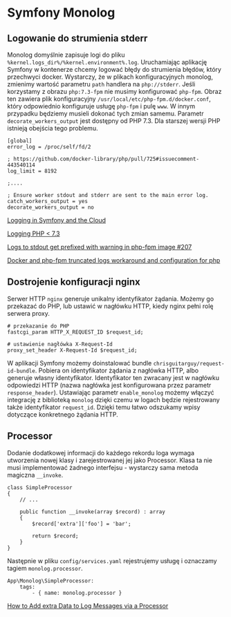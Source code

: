 # Symfony Monolog

## Logowanie do strumienia stderr

Monolog domyślnie zapisuje logi do pliku `%kernel.logs_dir%/%kernel.environment%.log`. Uruchamiając aplikację Symfony w kontenerze chcemy logować błędy do strumienia błędów, który przechwyci docker. Wystarczy, że w plikach konfiguracyjnych monolog, zmienimy wartość parametru `path` handlera na `php://stderr`. Jeśli korzystamy z obrazu `php:7.3-fpm` nie musimy konfigurować `php-fpm`. Obraz ten zawiera plik konfiguracyjny `/usr/local/etc/php-fpm.d/docker.conf`, który odpowiednio konfiguruje usługę  `php-fpm` i pulę `www`. W innym przypadku będziemy musieli dokonać tych zmian samemu. Parametr `decorate_workers_output` jest dostępny od PHP 7.3. Dla starszej wersji PHP istnieją obejścia tego problemu.

```
[global]
error_log = /proc/self/fd/2

; https://github.com/docker-library/php/pull/725#issuecomment-443540114
log_limit = 8192

;....

; Ensure worker stdout and stderr are sent to the main error log.
catch_workers_output = yes
decorate_workers_output = no
```

[Logging in Symfony and the Cloud](https://symfony.com/blog/logging-in-symfony-and-the-cloud)

[Logging PHP < 7.3](https://github.com/kibatic/symfony-docker#logging-php--73-1)

[Logs to stdout get prefixed with warning in php-fpm image #207](https://github.com/docker-library/php/issues/207)

[Docker and php-fpm truncated logs workaround and configuration for php](https://ypereirareis.github.io/blog/2019/07/30/php-fpm-truncated-log-workaround-solution-trick/)

## Dostrojenie konfiguracji nginx

Serwer HTTP `nginx` generuje unikalny identyfikator żądania. Możemy go przekazać do PHP, lub ustawić w nagłówku HTTP, kiedy nginx pełni rolę serwera proxy.

```
# przekazanie do PHP
fastcgi_param HTTP_X_REQUEST_ID $request_id;

# ustawienie nagłówka X-Request-Id
proxy_set_header X-Request-Id $request_id;
```

W aplikacji Symfony możemy doinstalować bundle `chrisguitarguy/request-id-bundle`. Pobiera on identyfikator żądania  z nagłówka HTTP, albo generuje własny identyfikator. Identyfikator ten zwracany jest w nagłówku odpowiedzi HTTP (nazwa nagłówka jest konfigurowana przez parametr `response_header`). Ustawiając parametr `enable_monolog` możemy włączyć integrację z biblioteką `monolog` dzięki czemu w logach będzie rejestrowany także identyfikator `request_id`. Dzięki temu łatwo odszukamy wpisy dotyczące konkretnego żądania HTTP.

## Processor

Dodanie dodatkowej informacji do każdego rekordu loga wymaga utworzenia nowej klasy i zarejestrowanej jej jako Processor. Klasa ta nie musi implementować żadnego interfejsu - wystarczy sama metoda magiczna `__invoke`.

```
class SimpleProcessor
{
    // ...

    public function __invoke(array $record) : array
    {
        $record['extra']['foo'] = 'bar';

        return $record;
    }
}
```

Następnie w pliku `config/services.yaml` rejestrujemy usługę i oznaczamy tagiem `monolog.processor`.

```
App\Monolog\SimpleProcessor:
    tags:
        - { name: monolog.processor }
```

[How to Add extra Data to Log Messages via a Processor](https://symfony.com/doc/current/logging/processors.html)
